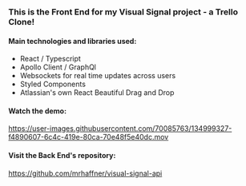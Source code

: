 ### This is the Front End for my Visual Signal project - a Trello Clone!

#### Main technologies and libraries used:
* React / Typescript
* Apollo Client / GraphQl 
* Websockets for real time updates across users
* Styled Components
* Atlassian's own React Beautiful Drag and Drop

#### Watch the demo:

https://user-images.githubusercontent.com/70085763/134999327-f4890607-6c4c-419e-80ca-70e48f5e40dc.mov


#### Visit the Back End's repository: 

https://github.com/mrhaffner/visual-signal-api
